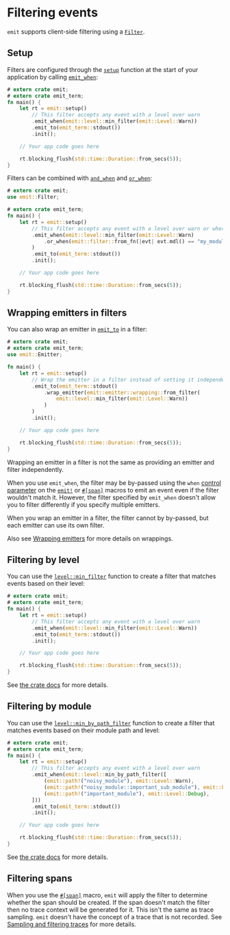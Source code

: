 # Filtering events

`emit` supports client-side filtering using a [`Filter`](https://docs.rs/emit/0.11.0-alpha.17/emit/trait.Filter.html).

## Setup

Filters are configured through the [`setup`](https://docs.rs/emit/0.11.0-alpha.17/emit/setup/fn.setup.html) function at the start of your application by calling [`emit_when`](https://docs.rs/emit/0.11.0-alpha.17/emit/setup/struct.Setup.html#method.emit_when):

```rust
# extern crate emit;
# extern crate emit_term;
fn main() {
    let rt = emit::setup()
        // This filter accepts any event with a level over warn
        .emit_when(emit::level::min_filter(emit::Level::Warn))
        .emit_to(emit_term::stdout())
        .init();

    // Your app code goes here

    rt.blocking_flush(std::time::Duration::from_secs(5));
}
```

Filters can be combined with [`and_when`](https://docs.rs/emit/0.11.0-alpha.17/emit/trait.Filter.html#method.and_when) and [`or_when`](https://docs.rs/emit/0.11.0-alpha.17/emit/trait.Filter.html#method.or_when):

```rust
# extern crate emit;
use emit::Filter;

# extern crate emit_term;
fn main() {
    let rt = emit::setup()
        // This filter accepts any event with a level over warn or where the module path is `my_module`
        .emit_when(emit::level::min_filter(emit::Level::Warn)
            .or_when(emit::filter::from_fn(|evt| evt.mdl() == "my_module"))
        )
        .emit_to(emit_term::stdout())
        .init();

    // Your app code goes here

    rt.blocking_flush(std::time::Duration::from_secs(5));
}
```

## Wrapping emitters in filters

You can also wrap an emitter in [`emit_to`](https://docs.rs/emit/0.11.0-alpha.17/emit/setup/struct.Setup.html#method.emit_to) in a filter:

```rust
# extern crate emit;
# extern crate emit_term;
use emit::Emitter;

fn main() {
    let rt = emit::setup()
        // Wrap the emitter in a filter instead of setting it independently
        .emit_to(emit_term::stdout()
            .wrap_emitter(emit::emitter::wrapping::from_filter(
                emit::level::min_filter(emit::Level::Warn))
            )
        )
        .init();

    // Your app code goes here

    rt.blocking_flush(std::time::Duration::from_secs(5));
}
```

Wrapping an emitter in a filter is not the same as providing an emitter and filter independently.

When you use `emit_when`, the filter may be by-passed using the `when` [control parameter](./reference/control-parameters.md) on the [`emit!`](https://docs.rs/emit/0.11.0-alpha.17/emit/macro.emit.html) or [`#[span]`](https://docs.rs/emit/0.11.0-alpha.17/emit/attr.span.html) macros to emit an event even if the filter wouldn't match it. However, the filter specified by `emit_when` doesn't allow you to filter differently if you specify multiple emitters.

When you wrap an emitter in a filter, the filter cannot by by-passed, but each emitter can use its own filter.

Also see [Wrapping emitters](./emitting-events.md#wrapping-emitters) for more details on wrappings.

## Filtering by level

You can use the [`level::min_filter`](https://docs.rs/emit/0.11.0-alpha.17/emit/level/fn.min_filter.html) function to create a filter that matches events based on their level:

```rust
# extern crate emit;
# extern crate emit_term;
fn main() {
    let rt = emit::setup()
        // This filter accepts any event with a level over warn
        .emit_when(emit::level::min_filter(emit::Level::Warn))
        .emit_to(emit_term::stdout())
        .init();

    // Your app code goes here

    rt.blocking_flush(std::time::Duration::from_secs(5));
}
```

See [the crate docs](https://docs.rs/emit/0.11.0-alpha.17/emit/level/struct.MinLevelFilter.html) for more details.

## Filtering by module

You can use the [`level::min_by_path_filter`](https://docs.rs/emit/0.11.0-alpha.17/emit/level/fn.min_by_path_filter.html) function to create a filter that matches events based on their module path and level:

```rust
# extern crate emit;
# extern crate emit_term;
fn main() {
    let rt = emit::setup()
        // This filter accepts any event with a level over warn
        .emit_when(emit::level::min_by_path_filter([
            (emit::path!("noisy_module"), emit::Level::Warn),
            (emit::path!("noisy_module::important_sub_module"), emit::Level::Info),
            (emit::path!("important_module"), emit::Level::Debug),
        ]))
        .emit_to(emit_term::stdout())
        .init();

    // Your app code goes here

    rt.blocking_flush(std::time::Duration::from_secs(5));
}
```

See [the crate docs](https://docs.rs/emit/0.11.0-alpha.17/emit/level/struct.MinLevelPathMap.html) for more details.

## Filtering spans

When you use the [`#[span]`](https://docs.rs/emit/0.11.0-alpha.17/emit/attr.span.html) macro, `emit` will apply the filter to determine whether the span should be created. If the span doesn't match the filter then no trace context will be generated for it. This isn't the same as trace sampling. `emit` doesn't have the concept of a trace that is not recorded. See [Sampling and filtering traces](./producing-events/tracing/sampling.md) for more details.
